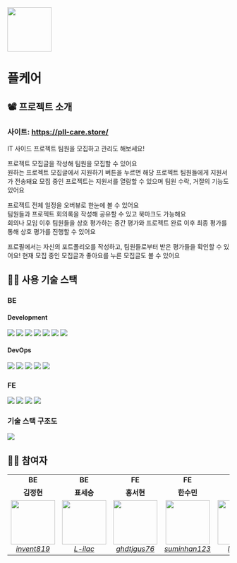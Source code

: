 <img src="https://github.com/Pll-Care/Pll-Care/assets/81316050/152e42e0-3025-4a38-8565-7c5ced1d0f5f" width=100>

<br/>

# 플케어

## 📽️ 프로젝트 소개

### 사이트: https://pll-care.store/

IT 사이드 프로젝트 팀원을 모집하고 관리도 해보세요! <br />

프로젝트 모집글을 작성해 팀원을 모집할 수 있어요 <br />
원하는 프로젝트 모집글에서 지원하기 버튼을 누르면 해당 프로젝트 팀원들에게 지원서가 전송돼요
모집 중인 프로젝트는 지원서를 열람할 수 있으며 팀원 수락, 거절의 기능도 있어요 <br />

프로젝트 전체 일정을 오버뷰로 한눈에 볼 수 있어요 <br />
팀원들과 프로젝트 회의록을 작성해 공유할 수 있고 북마크도 가능해요 <br />
회의나 모임 이후 팀원들을 상호 평가하는 중간 평가와 프로젝트 완료 이후 최종 평가를 통해 상호 평가를 진행할 수 있어요 <br />

프로필에서는 자신의 포트폴리오를 작성하고, 팀원들로부터 받은 평가들을 확인할 수 있어요!
현재 모집 중인 모집글과 좋아요를 누른 모집글도 볼 수 있어요

## 👨‍🔧 사용 기술 스택

### BE

#### Development
<img src="https://img.shields.io/badge/Spring Boot-6DB33F?style=flat-square&logo=springboot&logoColor=white"/> <img src="https://img.shields.io/badge/Spring Security-6DB33F?style=flat-square&logo=springsecurity&logoColor=white"/> <img src="https://img.shields.io/badge/JPA Hibernate-59666C?style=flat-square&logo=hibernate&logoColor=white"/> <img src="https://img.shields.io/badge/QueryDSL-FFA500?style=flat-square&logo=querydsl&logoColor=white"/> <img src="https://img.shields.io/badge/MySQL-4479A1?style=flat-square&logo=mysql&logoColor=white"/> <img src="https://img.shields.io/badge/JSON Web Tokens-000000?style=flat-square&logo=jsonwebtokens&logoColor=white"/> <img src="https://img.shields.io/badge/OAuth2-2ECC40?style=flat-square&logo=oauth2&logoColor=white"/>

#### DevOps
<img src="https://img.shields.io/badge/AWS EC2-FF9900?style=flat-square&logo=amazonec2&logoColor=white"/> <img src="https://img.shields.io/badge/AWS RDS-527FFF?style=flat-square&logo=amazonrds&logoColor=white"/> <img src="https://img.shields.io/badge/AWS S3-569A31?style=flat-square&logo=amazons3&logoColor=white"/> <img src="https://img.shields.io/badge/Docker-2496ED?style=flat-square&logo=docker&logoColor=white"/> <img src="https://img.shields.io/badge/GitHub Actions-2088FF?style=flat-square&logo=githubactions&logoColor=white"/>

### FE

<img src="https://img.shields.io/badge/React-61DAFB?style=flat-square&logo=React&logoColor=white"> <img src="https://img.shields.io/badge/Redux-764ABC?style=flat-square&logo=Redux&logoColor=white"> <img src="https://img.shields.io/badge/React Query-FF4154?style=flat-square&logo=React Query&logoColor=white"> <img src="https://img.shields.io/badge/Sass-CC6699?style=flat-square&logo=Sass&logoColor=white">

### 기술 스택 구조도

<img src="https://github.com/Pll-Care/Pll-Care/assets/81316050/29e7af78-3000-4865-940d-7874433bbc07">

## 👨‍💻 참여자

<table>
    <tr align="center">
        <td><B>BE<B></td>
        <td><B>BE<B></td>
        <td><B>FE<B></td>
        <td><B>FE<B></td>
        <td><B>FE<B></td>
        <td><B>Designer<B></td>
    </tr>
    <tr align="center">
        <td><B>김정현<B></td>
        <td><B>표세승<B></td>
        <td><B>홍서현<B></td>
        <td><B>한수민<B></td>
        <td><B>신동재<B></td>
        <td><B>김희주<B></td>
    </tr>
    <tr align="center">
        <td>
            <img src="https://github.com/invent819.png?size=100" width="100">
            <br>
            <a href="https://github.com/invent819"><I>invent819</I></a>
        </td>
        <td>
            <img src="https://github.com/L-ilac.png?size=100" width="100">
            <br>
            <a href="https://github.com/L-ilac"><I>L-ilac</I></a>
        </td>
        <td>
            <img src="https://github.com/ghdtjgus76.png?size=100" width="100">
            <br>
            <a href="https://github.com/ghdtjgus76"><I>ghdtjgus76</I></a>
        </td>
        <td>
            <img src="https://github.com/suminhan123.png?size=100" width="100">
            <br>
            <a href="https://github.com/suminhan123"><I>suminhan123</I></a>
        </td>
        <td>
            <img src="https://github.com/lIIIlIIIlIIIl.png?size=100" width="100">
            <br>
            <a href="https://github.com/lIIIlIIIlIIIl"><I>lIIIlIIIlIIIl</I></a>
        </td>
        <td>
            <img src="https://github.com/HJKUNST.png?size=100" width="100"/>
            <br>
            <a href="https://github.com/HJKUNST"><I>HJKUNST</I></a>
        </td>
    </tr>
</table>
